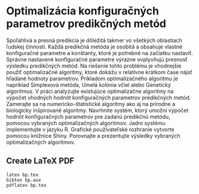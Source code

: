 # Optimalizácia konfiguračných parametrov predikčných metód

Spoľahlivá a presná predikcia je dôležitá takmer vo všetkých oblastiach ľudskej
činnosti. Každá predikčná metóda je osobitá a obsahuje vlastné konfiguračné
parametre a konštanty, ktoré je potrebné na začiatku nastaviť. Správne nastavené
konfiguračné parametre výrazne ovplyvňujú presnosť výsledku predikčných metód.
Na riešenie tohto problému je vhodnejšie použiť optimalizačné algoritmy, ktoré
dokážu v relatívne krátkom čase nájsť hľadané hodnoty parametrov. Príkladom
optimalizačného algoritmu je napríklad Simplexová metóda, Umelá kolónia včiel
alebo Genetický algoritmus. V práci analyzujte existujúce optimalizačne
algoritmy na výpočet vhodných hodnôt konfiguračných parametrov predikčných
metód. Zamerajte sa na numericko-štatistické algoritmy ako aj na prírodne
a biologicky inšpirované algoritmy. Navrhnite systém, ktorý umožní výpočet
hodnôt konfiguračných parametrov pre zadanú predikčnú metódu, pomocou vybraných
optimalizačných algoritmov. Jadro systému implementujte v jazyku R. Grafické
používateľské rozhranie vytvorte pomocou knižnice Shiny. Porovnajte
a prezentujte výsledky vybraných optimalizačných algoritmov.

## Create LaTeX PDF 
```
latex bp.tex 
bibtex bp.aux 
pdflatex bp.tex 
```
